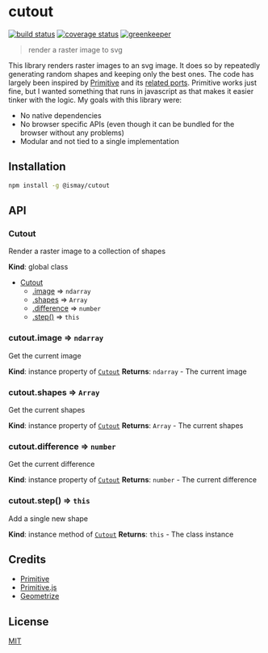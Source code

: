 # cutout

[![build status][build-badge]][build-url]
[![coverage status][coverage-badge]][coverage-url]
[![greenkeeper][greenkeeper-badge]][greenkeeper-url]

> render a raster image to svg

This library renders raster images to an svg image. It does so by repeatedly generating random shapes and keeping only the best ones. The code has largely been inspired by [Primitive](https://github.com/fogleman/primitive) and its [related ports](#credits). Primitive works just fine, but I wanted something that runs in javascript as that makes it easier tinker with the logic. My goals with this library were:

- No native dependencies
- No browser specific APIs (even though it can be bundled for the browser without any problems)
- Modular and not tied to a single implementation

## Installation

```bash
npm install -g @ismay/cutout
```

## API

### Cutout
Render a raster image to a collection of shapes

**Kind**: global class

* [Cutout](#Cutout)
    * [.image](#Cutout+image) ⇒ <code>ndarray</code>
    * [.shapes](#Cutout+shapes) ⇒ <code>Array</code>
    * [.difference](#Cutout+difference) ⇒ <code>number</code>
    * [.step()](#Cutout+step) ⇒ <code>this</code>

<a name="Cutout+image"></a>

### cutout.image ⇒ <code>ndarray</code>
Get the current image

**Kind**: instance property of [<code>Cutout</code>](#Cutout)
**Returns**: <code>ndarray</code> - The current image
<a name="Cutout+shapes"></a>

### cutout.shapes ⇒ <code>Array</code>
Get the current shapes

**Kind**: instance property of [<code>Cutout</code>](#Cutout)
**Returns**: <code>Array</code> - The current shapes
<a name="Cutout+difference"></a>

### cutout.difference ⇒ <code>number</code>
Get the current difference

**Kind**: instance property of [<code>Cutout</code>](#Cutout)
**Returns**: <code>number</code> - The current difference
<a name="Cutout+step"></a>

### cutout.step() ⇒ <code>this</code>
Add a single new shape

**Kind**: instance method of [<code>Cutout</code>](#Cutout)
**Returns**: <code>this</code> - The class instance

## Credits

- [Primitive](https://github.com/fogleman/primitive)
- [Primitive.js](https://github.com/ondras/primitive.js)
- [Geometrize](https://github.com/Tw1ddle/geometrize-haxe)

## License

[MIT](http://ismay.mit-license.org/)

[build-badge]: https://travis-ci.org/ismay/cutout.svg?branch=master
[build-url]: https://travis-ci.org/ismay/cutout
[greenkeeper-badge]: https://badges.greenkeeper.io/ismay/cutout.svg
[greenkeeper-url]: https://greenkeeper.io/
[coverage-badge]: https://coveralls.io/repos/github/ismay/cutout/badge.svg?branch=master
[coverage-url]: https://coveralls.io/github/ismay/cutout?branch=master
